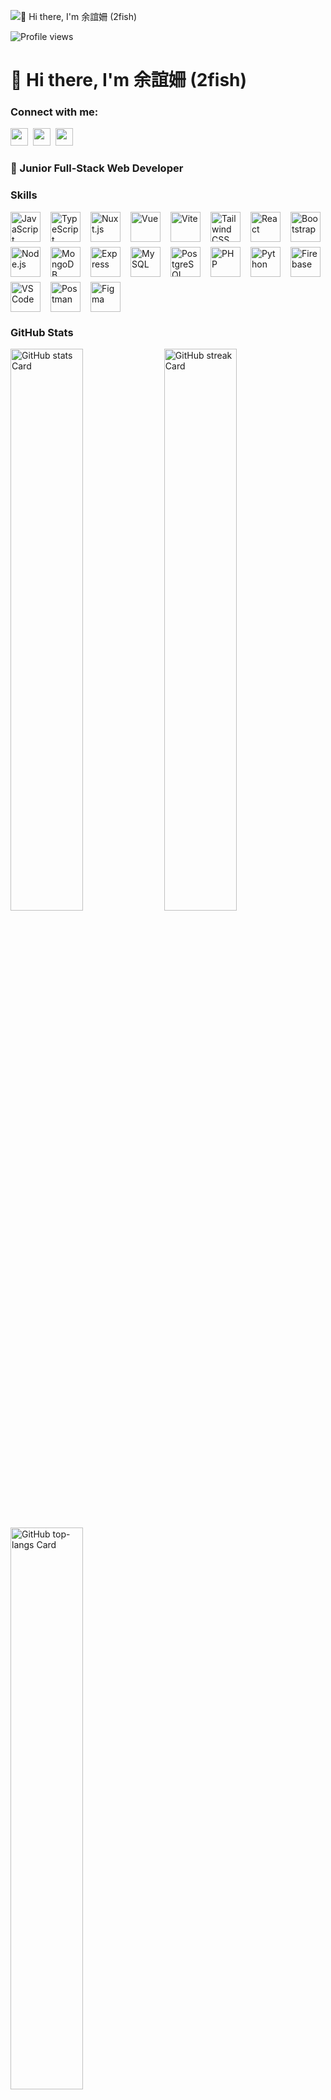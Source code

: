 ![👋 Hi there, I'm 余誼姍 (2fish)](https://static.wixstatic.com/media/53fad0_ce0704caa0174d6aa9b2b8101a62fa77~mv2.gif)

![Profile views](https://komarev.com/ghpvc/?username=sunny96087&label=Profile%20views&color=0e75b6&style=flat)

<div id="toc">
  <ul align="left" style="list-style: none">
    <summary>
      <h1>
        👋 Hi there, I'm 余誼姍 (2fish)
      </h1>
    </summary>
  </ul>
</div>

**<h3 align="left">Connect with me:</h3>** 
<a href="mailto:yain13142013@gmail.com" target="_blank"><img src="https://img.shields.io/badge/Gmail-D14836?style=flat-square&logo=gmail&logoColor=white" height="28" style="margin-right: 4px"></a> <a href="https://github.com/sunny96087" target="_blank"><img src="https://img.shields.io/badge/GitHub-100000?style=flat-square&logo=github&logoColor=white" height="28" style="margin-right: 4px"></a> <a href="https://www.linkedin.com/in/誼姍-余-936774255" target="_blank"><img src="https://img.shields.io/badge/LinkedIn-0077B5?style=flat-square&logo=linkedin&logoColor=white" height="28" style="margin-right: 4px"></a></p>

 **<h3 align="left">🌱 Junior Full-Stack Web Developer</h3>**

 **<h3 align="left">Skills</h3>**

<div style="display: flex; flex-wrap: wrap; gap: 8px; justify-content: left;"><img src="https://skillicons.dev/icons?i=javascript" height="48" alt="JavaScript" style="margin-right: 8px"> <img src="https://skillicons.dev/icons?i=typescript" height="48" alt="TypeScript" style="margin-right: 8px"> <img src="https://skillicons.dev/icons?i=nuxtjs" height="48" alt="Nuxt.js" style="margin-right: 8px"> <img src="https://skillicons.dev/icons?i=vue" height="48" alt="Vue" style="margin-right: 8px"> <img src="https://skillicons.dev/icons?i=vite" height="48" alt="Vite" style="margin-right: 8px"> <img src="https://skillicons.dev/icons?i=tailwind" height="48" alt="Tailwind CSS" style="margin-right: 8px"> <img src="https://skillicons.dev/icons?i=react" height="48" alt="React" style="margin-right: 8px"> <img src="https://skillicons.dev/icons?i=bootstrap" height="48" alt="Bootstrap" style="margin-right: 8px"> <img src="https://skillicons.dev/icons?i=nodejs" height="48" alt="Node.js" style="margin-right: 8px"> <img src="https://skillicons.dev/icons?i=mongodb" height="48" alt="MongoDB" style="margin-right: 8px"> <img src="https://skillicons.dev/icons?i=express" height="48" alt="Express" style="margin-right: 8px"> <img src="https://skillicons.dev/icons?i=mysql" height="48" alt="MySQL" style="margin-right: 8px"> <img src="https://skillicons.dev/icons?i=postgresql" height="48" alt="PostgreSQL" style="margin-right: 8px"> <img src="https://skillicons.dev/icons?i=php" height="48" alt="PHP" style="margin-right: 8px"> <img src="https://skillicons.dev/icons?i=python" height="48" alt="Python" style="margin-right: 8px"> <img src="https://skillicons.dev/icons?i=firebase" height="48" alt="Firebase" style="margin-right: 8px"> <img src="https://skillicons.dev/icons?i=vscode" height="48" alt="VSCode" style="margin-right: 8px"> <img src="https://skillicons.dev/icons?i=postman" height="48" alt="Postman" style="margin-right: 8px"> <img src="https://skillicons.dev/icons?i=figma" height="48" alt="Figma" style="margin-right: 8px"></div>

 **<h3 align="left">GitHub Stats</h3>**

<p align="left">
  <img width="48%" src="https://github-readme-stats.vercel.app/api?username=sunny96087&theme=react&hide_title=false&hide_rank=false&show_icons=false&include_all_commits=false&count_private=true&line_height=23" alt="GitHub stats Card" />
  <img width="48%" src="https://streak-stats.demolab.com/?user=sunny96087&theme=react&hide_border=false&date_format=M+j%5B%2C+Y%5D&mode=daily&hide_total_contributions=false&hide_current_streak=false&hide_longest_streak=false&card_height=200" alt="GitHub streak Card" />
</p>

<p align="left">
  <img width="48%" src="https://github-readme-stats.vercel.app/api/top-langs?username=sunny96087&theme=react&hide_title=false&layout=compact&langs_count=6&hide_progress=false&card_width=400" alt="GitHub top-langs Card" />
</p>

